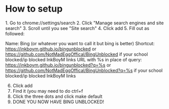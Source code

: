 <h1 style="text-align: left;">How to setup</h1>
1. Go to chrome://settings/search
2. Click "Manage search engines and site search"
3. Scroll until you see "Site search"
4. Click add
5. Fill out as followed:

Name: Bing (or whatever you want to call it but bing is better)
Shortcut: https://inkboym.github.io/bingunblocked or https://github.com/NotMadEggOffical/BingUnblocked if your school blocked/ip blocked InkBoyM links
URL with %s in place of query: https://inkboym.github.io/bingunblocked?q=%s or https://github.com/NotMadEggOffical/BingUnblocked?q=%s if your school blocked/ip blocked InkBoyM links


6. Click add
7. Find it (you may need to do ctrl+f
8. Click the three dots and click make default
9. DONE YOU NOW HAVE BING UNBLOCKED!
